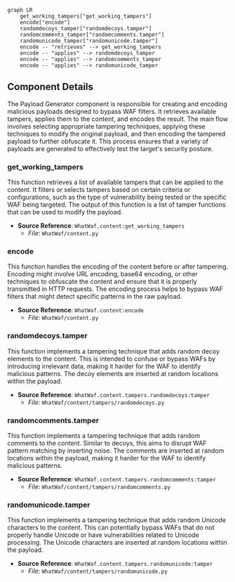 ```mermaid
graph LR
    get_working_tampers["get_working_tampers"]
    encode["encode"]
    randomdecoys_tamper["randomdecoys.tamper"]
    randomcomments_tamper["randomcomments.tamper"]
    randomunicode_tamper["randomunicode.tamper"]
    encode -- "retrieves" --> get_working_tampers
    encode -- "applies" --> randomdecoys_tamper
    encode -- "applies" --> randomcomments_tamper
    encode -- "applies" --> randomunicode_tamper
```

## Component Details

The Payload Generator component is responsible for creating and encoding malicious payloads designed to bypass WAF filters. It retrieves available tampers, applies them to the content, and encodes the result. The main flow involves selecting appropriate tampering techniques, applying these techniques to modify the original payload, and then encoding the tampered payload to further obfuscate it. This process ensures that a variety of payloads are generated to effectively test the target's security posture.

### get_working_tampers
This function retrieves a list of available tampers that can be applied to the content. It filters or selects tampers based on certain criteria or configurations, such as the type of vulnerability being tested or the specific WAF being targeted. The output of this function is a list of tamper functions that can be used to modify the payload.
- **Source Reference**: `WhatWaf.content:get_working_tampers`
  - *File*: `WhatWaf/content.py`

### encode
This function handles the encoding of the content before or after tampering. Encoding might involve URL encoding, base64 encoding, or other techniques to obfuscate the content and ensure that it is properly transmitted in HTTP requests. The encoding process helps to bypass WAF filters that might detect specific patterns in the raw payload.
- **Source Reference**: `WhatWaf.content:encode`
  - *File*: `WhatWaf/content.py`

### randomdecoys.tamper
This function implements a tampering technique that adds random decoy elements to the content. This is intended to confuse or bypass WAFs by introducing irrelevant data, making it harder for the WAF to identify malicious patterns. The decoy elements are inserted at random locations within the payload.
- **Source Reference**: `WhatWaf.content.tampers.randomdecoys:tamper`
  - *File*: `WhatWaf/content/tampers/randomdecoys.py`

### randomcomments.tamper
This function implements a tampering technique that adds random comments to the content. Similar to decoys, this aims to disrupt WAF pattern matching by inserting noise. The comments are inserted at random locations within the payload, making it harder for the WAF to identify malicious patterns.
- **Source Reference**: `WhatWaf.content.tampers.randomcomments:tamper`
  - *File*: `WhatWaf/content/tampers/randomcomments.py`

### randomunicode.tamper
This function implements a tampering technique that adds random Unicode characters to the content. This can potentially bypass WAFs that do not properly handle Unicode or have vulnerabilities related to Unicode processing. The Unicode characters are inserted at random locations within the payload.
- **Source Reference**: `WhatWaf.content.tampers.randomunicode:tamper`
  - *File*: `WhatWaf/content/tampers/randomunicode.py`